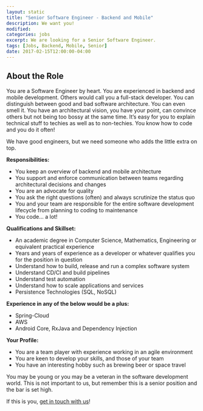 ```yaml
---
layout: static
title: "Senior Software Engineer - Backend and Mobile"
description: We want you!
modified:
categories: jobs
excerpt: We are looking for a Senior Software Engineer.
tags: [Jobs, Backend, Mobile, Senior]
date: 2017-02-15T12:00:00-04:00
---
```

## About the Role
You are a Software Engineer by heart. You are experienced in backend and mobile development. Others would call you a full-stack developer. You can distinguish between good and bad software architecture. You can even smell it. You have an architectural vision, you have your point, can convince others but not being too bossy at the same time. It’s easy for you to explain technical stuff to techies as well as to non-techies. You know how to code and you do it often!

We have good engineers, but we need someone who adds the little extra on top.

**Responsibilities:**

* You keep an overview of backend and mobile architecture
* You support and enforce communication between teams regarding architectural decisions and changes
* You are an advocate for quality
* You ask the right questions (often) and always scrutinize the status quo
* You and your team are responsible for the entire software development lifecycle from planning to coding to maintenance
* You code... a lot!

**Qualifications and Skillset:**

* An academic degree in Computer Science, Mathematics, Engineering or equivalent practical experience
* Years and years of experience as a developer or whatever qualifies you for the position in question
* Understand how to build, release and run a complex software system
* Understand CD/CI and build pipelines
* Understand test automation
* Understand how to scale applications and services
* Persistence Technologies (SQL, NoSQL)

**Experience in any of the below would be a plus:**

* Spring-Cloud
* AWS
* Android Core, RxJava and Dependency Injection

**Your Profile:**

* You are a team player with experience working in an agile environment
* You are keen to develop your skills, and those of your team
* You have an interesting hobby such as brewing beer or space travel


You may be young or you may be a veteran in the software development world. This is not important to us, but remember this is a senior position and the bar is set high.
 
If this is you, [get in touch with us](mailto:jobs@updudes.net)! 
